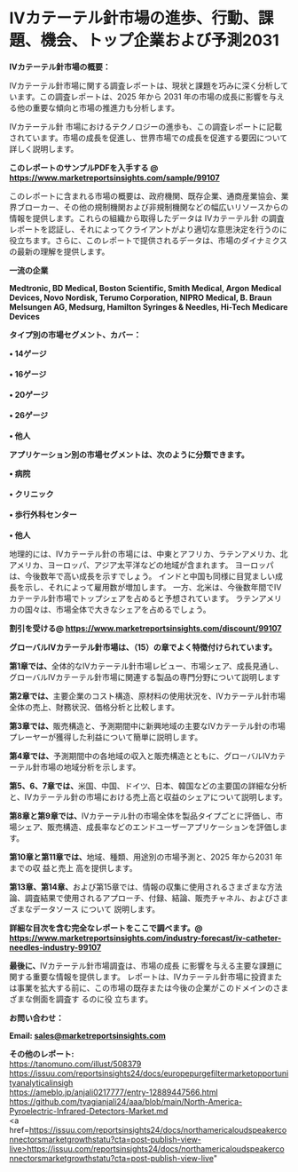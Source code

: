 # IVカテーテル針市場の進歩、行動、課題、機会、トップ企業および予測2031

<strong><b>IVカテーテル針市場の概要：</b></strong>

IVカテーテル針市場に関する調査レポートは、現状と課題を巧みに深く分析しています。この調査レポートは、2025 年から 2031 年の市場の成長に影響を与える他の重要な傾向と市場の推進力も分析します。

IVカテーテル針 市場におけるテクノロジーの進歩も、この調査レポートに記載されています。市場の成長を促進し、世界市場での成長を促進する要因について詳しく説明します。

<strong>このレポートのサンプルPDFを入手する @ <a href=https://www.marketreportsinsights.com/sample/99107>https://www.marketreportsinsights.com/sample/99107</a></strong>

このレポートに含まれる市場の概要は、政府機関、既存企業、通商産業協会、業界ブローカー、その他の規制機関および非規制機関などの幅広いリソースからの情報を提供します。これらの組織から取得したデータは IVカテーテル針 の調査レポートを認証し、それによってクライアントがより適切な意思決定を行うのに役立ちます。さらに、このレポートで提供されるデータは、市場のダイナミクスの最新の理解を提供します。

<strong>一流の企業</strong>

<strong><b>Medtronic, BD Medical, Boston Scientific, Smith Medical, Argon Medical Devices, Novo Nordisk, Terumo Corporation, NIPRO Medical, B. Braun Melsungen AG, Medsurg, Hamilton Syringes & Needles, Hi-Tech Medicare Devices</b></strong>

<strong><b>タイプ別の市場セグメント、カバー：</b></strong>

<strong>• 14ゲージ<br><br>• 16ゲージ<br><br>• 20ゲージ<br><br>• 26ゲージ<br><br>• 他人</strong>

<strong><b>アプリケーション別の市場セグメントは、次のように分類できます。</b></strong>

<strong>• 病院<br><br>• クリニック<br><br>• 歩行外科センター<br><br>• 他人</strong>

 地理的には、IVカテーテル針の市場には、中東とアフリカ、ラテンアメリカ、北アメリカ、ヨーロッパ、アジア太平洋などの地域が含まれます。 ヨーロッパは、今後数年で高い成長を示すでしょう。 インドと中国も同様に目覚ましい成長を示し、それによって雇用数が増加します。 一方、北米は、今後数年間でIVカテーテル針市場でトップシェアを占めると予想されています。 ラテンアメリカの国々は、市場全体で大きなシェアを占めるでしょう。

<strong>割引を受ける@ <a href=https://www.marketreportsinsights.com/discount/99107>https://www.marketreportsinsights.com/discount/99107</a></strong>

<strong><b>グローバルIVカテーテル針市場は、（15）の章でよく特徴付けられています。</b></strong>

<strong><b>第</b></strong><strong><b>1章では、</b></strong>全体的なIVカテーテル針市場レビュー、市場シェア、成長見通し、グローバルIVカテーテル針市場に関連する製品の専門分野について説明します

<strong><b>第2章では、</b></strong>主要企業のコスト構造、原材料の使用状況を、IVカテーテル針市場全体の売上、財務状況、価格分析と比較します。

<strong><b>第3章では、</b></strong>販売構造と、予測期間中に新興地域の主要なIVカテーテル針の市場プレーヤーが獲得した利益について簡単に説明します。

<strong><b>第4章では、</b></strong>予測期間中の各地域の収入と販売構造とともに、グローバルIVカテーテル針市場の地域分析を示します。

<strong><b>第5、6、7章では、</b></strong>米国、中国、ドイツ、日本、韓国などの主要国の詳細な分析と、IVカテーテル針の市場における売上高と収益のシェアについて説明します。

<strong><b>第8章と第9章では、</b></strong>IVカテーテル針の市場全体を製品タイプごとに評価し、市場シェア、販売構造、成長率などのエンドユーザーアプリケーションを評価します。

<strong><b>第10章と第11章では、</b></strong>地域、種類、用途別の市場予測と、2025 年から2031 年までの収 益と売上 高を提供します。

<strong><b>第13章、第14章、</b></strong>および第15章では、情報の収集に使用されるさまざまな方法論、調査結果で使用されるアプローチ、付録、結論、販売チャネル、およびさまざまなデータソース について 説明します。

<strong>詳細な目次を含む完全なレポートをここで調べます。@ <a href=https://www.marketreportsinsights.com/industry-forecast/iv-catheter-needles-industry-99107>https://www.marketreportsinsights.com/industry-forecast/iv-catheter-needles-industry-99107</a></strong>

<strong><b>最後に、</b></strong>IVカテーテル針市場調査は、市場の成長 に影響を</a>与える主要な課題に関する重要な情報を提供します。 レポートは、IVカテーテル針市場に投資または事業を拡大する前に、この市場の既存または今後の企業がこのドメインのさまざまな側面を調査す るのに役 立ちます。

<strong><b>お問い合わせ：</b></strong>

<strong>Email: </strong><a href=mailto:sales@marketreportsinsights.com><strong>sales@marketreportsinsights.com</strong></a>

<strong>その他のレポート:</strong>
<br>
<a href=https://tanomuno.com/illust/508379>https://tanomuno.com/illust/508379</a>
<br>
<a href=https://issuu.com/reportsinsights24/docs/europepurgefiltermarketopportunityanalyticalinsigh>https://issuu.com/reportsinsights24/docs/europepurgefiltermarketopportunityanalyticalinsigh</a>
<br>
<a href=https://ameblo.jp/anjali0217777/entry-12889447566.html>https://ameblo.jp/anjali0217777/entry-12889447566.html</a>
<br>
<a href=https://github.com/tyagianjali24/aaa/blob/main/North-America-Pyroelectric-Infrared-Detectors-Market.md>https://github.com/tyagianjali24/aaa/blob/main/North-America-Pyroelectric-Infrared-Detectors-Market.md</a>
<br>
<a href=https://issuu.com/reportsinsights24/docs/northamericaloudspeakerconnectorsmarketgrowthstatu?cta=post-publish-view-live>https://issuu.com/reportsinsights24/docs/northamericaloudspeakerconnectorsmarketgrowthstatu?cta=post-publish-view-live</a>"
